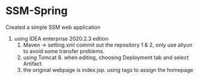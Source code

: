 # SSM-Spring
 Created a simple SSM web application

1. using IDEA enterprise 2020.2.3 edtion
    1. Maven -> setting.xml commit out the repository 1 & 2, only use aliyun to avoid some transfer problems.
    2. using Tomcat 8. when editing, choosing Deployment tab and select Artifact.
    3. the original webpage is index.jsp. using <welcome-file-list><welcome-file> tags to assign the homepage


